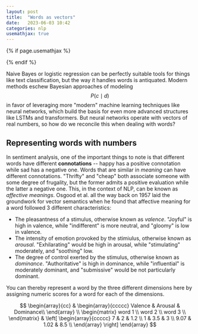 ```yaml
---
layout: post
title:  "Words as vectors"
date:   2023-06-03 10:42
categories: nlp
usemathjax: true
---
```


<!-- for mathjax support -->
{% if page.usemathjax %}
  <script type="text/x-mathjax-config">
    MathJax.Hub.Config({
    TeX: { equationNumbers: { autoNumber: "AMS" } }
    });
  </script>
  <script type="text/javascript" async src="https://cdn.mathjax.org/mathjax/latest/MathJax.js?config=TeX-AMS-MML_HTMLorMML"></script>
{% endif %}

Naive Bayes or logistic regression can be perfectly suitable tools for things like text classification, but the way it handles words is antiquated. Modern methods eschew Bayesian approaches of modeling $$P(c \mid d)$$ in favor of leveraging more "modern" machine learning techniques like neural networks, which build the basis for even more advanced structures like LSTMs and transformers. But neural networks operate with vectors of real numbers, so how do we reconcile this when dealing with words? 

## Representing words with numbers
In sentiment analysis, one of the important things to note is that different words have different **connotations** -- happy has a positive connotation while sad has a negative one. Words that are similar in *meaning* can have different connotations. "Thrifty" and "cheap" both associate someone with some degree of frugality, but the former admits a positive evaluation while the latter a negative one. This, in the context of NLP, can be known as *affective meanings*. Osgood et al. all the way back on 1957 laid the groundwork for vector semantics when he found that affective meaning for a word followed 3 different characteristics: 

- The pleasantness of a stimulus, otherwise known as *valence*. "Joyful" is high in valence, while "indifferent" is more neutral, and "gloomy" is low in valence.
- The intensity of emotion provoked by the stimiulus, otherwise known as *arousal*. "Exhilarating" would be high in arousal, while "stimulating" moderately, and "soothing" low. 
- The degree of control exerted by the stimulus, otherwise known as *dominance*. "Authoritative" is high in dominance, while "influential" is moderately dominant, and "submissive" would be not particularly dominant. 

You can thereby represent a word by the three different dimensions here by assigning numeric scores for a word for each of the dimensions. 

$$
\begin{array}{cc} 
&
\begin{array}{ccccc} Valence & Arousal & Dominance\\
\end{array}
\\
\begin{matrix}
word 1 \\ word 2 \\ word 3 \\
\end{matrix}
&
\left[
\begin{array}{ccccc}
7 & 2 & 1.2 \\
1 & 3.5 & 3 \\
9.07 & 1.02 & 8.5 \\
\end{array}
\right]
\end{array}
$$